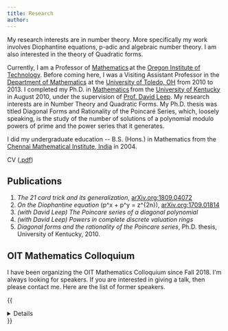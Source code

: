 ```yaml
---
title: Research
author: 
---
```


My research interests are in number theory. More specifically my work involves Diophantine equations, p-adic and algebraic number theory. I am also interested in the theory of Quadratic forms.

Currently, I am a Professor of [Mathematics](https://www.oit.edu/academics/degrees/applied-mathematics) at the [Oregon Institute of Technology](https://www.oit.edu/). Before coming here, I was a Visiting Assistant Professor in the [Department of Mathematics](https://www.utoledo.edu/nsm/mathstats/) at the [University of Toledo, OH](https://www.utoledo.edu/) from 2010 to 2013.
I completed my Ph.D. in [Mathematics](https://math.as.uky.edu/) from the [University of Kentucky](https://www.uky.edu) in August 2010, under the supervision of [Prof. David Leep](https://www.ms.uky.edu/~leep/). My research interests are in Number Theory and Quadratic Forms. My Ph.D. thesis was titled Diagonal Forms and Rationality of the Poincaré Series, which, loosely speaking, is the study of the number of solutions of a polynomial modulo powers of prime and the power series that it generates.

I did my undergraduate education -- B.S. (Hons.) in Mathematics from the [Chennai Mathematical Institute, India](https://www.cmi.ac.in) in 2004.

CV ([.pdf](/files/Dibyajyoti_Deb-CV.pdf))

## Publications
  1. *The 21 card trick and its generalization*, [arXiv.org:1809.04072](https://arxiv.org/abs/1809.04072)
  2. *On the Diophantine equation* \(p^x + p^y = z^{2n}\), [arXiv.org:1709.01814](https://arxiv.org/abs/1709.01814)
  3. *(with David Leep) The Poincare series of a diagonal polynomial*
  4. *(with David Leep) Powers in complete discrete valuation rings*
  5. *Diagonal forms and the rationality of the Poincare series*, Ph.D. thesis, University of Kentucky, 2010.

## OIT Mathematics Colloquium
I have been organizing the OIT Mathematics Colloquium since Fall 2018. I'm always looking for speakers. If you are interested in giving a talk, then please contact me. Here are the list of former speakers.

{{<details title = "List of Speakers">}}
  
  ### Fall 2018
  - **Dibyajyoti Deb, Dept. of Mathematics** - *The 21 Card Trick and Its Generalization*, October 18, 2018.
  - **David Hammond, Dept. of Mathematics** - *Fractal Geometry of Julia Sets*, November 8, 2018.
  - **Jesse Kinder, Dept. of Natural Sciences** - *Hartree-Fock Theory*, November 29, 2018.

  ### Winter 2019
  - **Peter Overholser Dept. of Mathematics** - *Artificial Neural Networks and Applications*, January 24, 2019.
  - **Pat Schaeffer, Dept. of Management** - *Factorial Designed Experiments Using Minitab Statistical Software for Laser Weld Process Robustness*, February 11, 2019.
  - **Rosanna Overholser, Dept. of Mathematics** - *Causation, not just correlation*, February 14, 2019.
  - **Yuehai Yang, Dept. of Natural Sciences** - *How "Squishy" is a Roll of Graphene, a.k.a., a Single-Walled Carbon Nanotube?*, February 25, 2019.
  - **Randall Paul, Dept. of Mathematics** - *Mathematical Perspectives and Projective Geometry*, March 14, 2019.

  ### Spring 2019
  - **Peter Overholser Dept. of Mathematics** - *Curves, blocks, chains, and coins*, April 18, 2019.
  - **Matthew Sleep, Dept. of Civil Engineering** - *The use of probability and statistics in geotechnical engineering - A case study on the Whittier Narrows Dam*, May 9, 2019.
  - **Reid Anderson, Math Major** - *Mathematical Ears!*, May 23, 2019.
  - **David Brookes, Dept. of Physics, Cal State, Chico** - *Dabbling in the “dark arts”: A physicist does education statistics*, June 6, 2019.

  ### Fall 2019
  - **Gregg Waterman, Dept. of Mathematics** - *The Laplacian of a Graph: Is the Name Justified?*, October 19, 2019.
  - **Jim Fischer, Dept. of Mathematics** - *Introduction to Singularity Functions and How to Bend Beams with Your Mind*, November 7, 2019.
  - **Eve Klopf, Dept. of EERE** - *Application of Numerical Methods for Solving Problems in Electromagnetics*, November 21, 2019.

  ### Winter 2020
  - **Jesse Kinder, Dept. of Natural Sciences** - *Hypercubes and Hyperspheres: Geometry in More Than Three Dimensions*, January 23, 2020.
  - **Gregg Waterman, Dept. of Mathematics** - *Vectors to Function Spaces*, February 13, 2020.
  - **Gregg Waterman, Dept. of Mathematics** - *A Basic Introduction to Wavelets*, February 20, 2020.
  - **Peter Overholser, Dept. of Mathematics** - *Information on information and why you can never come out ahead, no matter how hard you try*, March 12, 2020.

  ### Spring 2019
  - Talks cancelled due to COVID-19 pandemic.

  ### Fall 2020
  - **Alexis Harris, Math Major** - *Observing the Sensitivity of Step Sizes in a Neural Network*, November 10, 2020.
  - **Curtis Michaels, Math Major** - *The Regularizing Effects of the Heat Equation*, November 24, 2020.

  ### Winter 2021
  - **Joseph Reid, Dept. of Mathematics** - *An Introduction to Modeling Outbreak Investigations*, January 27, 2021.
  - **Yan Jiao, Univ. of Adelaide, Australia** - *Design Electrocatalysts for Clean Energy Conversions – A Theoretical Point of View*, February 10, 2021.
  - **Jesse Kinder, Dept. of Natural Sciences** - *Monte Carlo simulation of epidemics on complex networks*, February 24, 2021.

  ### Spring 2021
  - **Robyn Wilde, Dept. of Natural Sciences** - *Positronium collisions with atoms and molecules*, April 21, 2021.
  - **Austin Moyer, Math Major** - *The 2014 Ebola Outbreak*, May 19, 2021.
  - **Randall Paul, Dept. of Mathematics** - *Conics Like You’ve Never Seen Them*, June 2, 2021.

  ### Fall 2021
  - **Randall Paul, Dept. of Mathematics** - *Harmonic Sets in Music and Art*, October 21, 2021.
  - **David Hammond, Dept. of Mathematics** - *The discrete Laplacian deconvolution method for differential interference contrast microscopy*, November 4, 2021.
  - **Dibyajyoti Deb, Dept. of Mathematics** - *The Geometry of Numbers*, December 2, 2021.

  ### Winter 2022
  - **Rosanna Overholser, Dept. of Mathematics** - *A Tale of Three Frameworks for Estimating Uncertainty*, January 20, 2022.
  - **Peter Overholser, Dept. of Mathematics** - *Views From a Train*, February 10, 2022.
  - **David Johnston, Dept. of Natural Sciences** - *Fusion Energy, Ray Tracing, and the Normal Form*, March 3, 2022.

  ### Spring 2022
  - **Randall Paul, Dept. of Mathematics** - *Dots and Boxes and Donuts*, April 28, 2022.
  - **Jesse Kinder (Dept. of Natural Sciences), Kim Kinder (M.D.)** - *The Most Beautiful Instrument*, May 19, 2022.
  - **Lukasz Zbroszczyk & Peter Bigica, Math Major, Western Connecticut State University** - *Using Machine Learning to Forecast Outcomes of Baseball At-Bats*, June 2, 2022.

  ### Fall 2022
  - **Jesse Kinder, Dept. of Natural Sciences** - *Quantum Math*, October 19, 2022.
  - **Jason Smith, Dept. of Mathematics** - *Iteratively Counting Edges to Sum Squares and Cubes*, November 9, 2022.
  - **Su Jin Lee, Dept. of Geomatics** - *Introduction to GIS*, December 7, 2022.

  ### Winter 2023
  - **Kenneth Davis, Dept. of Mathematics** - *Fair Division and the Problem of Redistricting*, February 8, 2023.
  - **Jesse Kinder, Dept. of Natural Sciences** - *What is a Quantum Computer?*, February 22, 2023.
  - **Tiernan Fogarty, Dept. of Mathematics** - *Modeling the hanging beam in a first term differential equations course*, March 15, 2023.

  ### Spring 2023
  - **Terri Torres, Dept. of Mathematics** - *Honey Bee Research with Students at Oregon Tech*, April 26, 2023.
  - **Joseph Reid, Dept. of Mathematics** - *Minimize Your Writing Stress: Tools for Efficient and Reproducible Research*, May 10, 2023.
  - **Ashton Greer, Dept. of Civil Engineering** - *Rainfall Roulette: Climate Change and the Shifting Rainfall Patterns in Stormwater Infrastructure Design*, May 31, 2023.

  ### Fall 2023
  - **Doug Gardner, Dept. of Mathematics, Rogue Community College** - *The Ubiquitous Truss: a marvel of engineering*, October 17, 2023.
  - **Jim Fischer, Dept. of Mathematics** - *Optimal Control and The Linear Quadratic Regulator*, November 8, 2023.
  - **Pake Melland, Dept. of Mathematics** - *Adventures in bistable perception: a low-dimensional perspective to a high(?) dimensional problem*, November 29, 2023.

  ### Winter 2024
  - **Gregg Waterman, Dept. of Mathematics** - *A History of Photography and Cameras*, January 31, 2024.
  - **Joseph Reid, Dept. of Mathematics** - *What I learned from the Mouse – A perspective from working as a Mathematician in Industry*, February 21, 2024.
  - **Cristina Negoita, Dept. of Mathematics** - *A Mathematician Goes to Washington: My Year at the National Science Foundation*, March 6, 2024.

  ### Spring 2024
  - **Cameron Castillo, Student** - *The Optimal Path: Low Thrust Orbital Transfers for CubeSats*, April 24, 2024.
  - **Tiernan Fogarty (Dept. of Mathematics), Graeme Wiltrout (Math Major)** - *Exploring Discrete Data Through Taylor Series*, May 15, 2024.
  - **Alissa Whiteley, Dept. of Mathematics** - *Modeling Greening Using Agent-Based and Ordinary Differential Equation Models*, June 5, 2024.

  ### Fall 2024
  - **Pake Melland, Dept. of Mathematics** - *One spike, two spike, red duck, dead duck*, October 17, 2024.
  - **Jason Smith, Dept. of Mathematics** - *How many golf balls can fit into a bus?*, November 7, 2024.
  - **Joseph Reid, Dept. of Mathematics** - *Reinforcement Learning AI as a method for Active Dynamic Control in Complex Engineering Systems*, November 21, 2024.

  ### Winter 2025
  - **Yuehai Yang, Dept. of Natural Sciences** - *Zooming-in on a Physics Class: What May Have Made It Effective at Whole-Class, Group, and Individual Levels*, January 29, 2025.
  - **Gregg Waterman, Dept. of Mathematics** - *Mathematical Movers, LLC            Gregg Waterman, CEO*, February 19, 2025.
  - **Jim Fischer, Dept. of Mathematics** - *Introduction to the Calculus of Variations*, March 5, 2025.

  ### Spring 2025
  - **Franny Howes, Dept. of Communications** - *Using Unicode and Emojis in the Classroom*, April 23, 2025.
  - **Pake Melland, Dept. of Mathematics** - *Data Science meets Physics*, May 14, 2025.
  - **Randall Paul, Dept. of Mathematics** - *In Search of Special Triangles*, May 29, 2025.

{{</details>}}

<!---
**XMin** is the first Hugo theme I have designed. The original reason that I wrote it was I needed a minimal example of Hugo themes when I was writing the  [**blogdown**](https://github.com/rstudio/blogdown) book. Basically I wanted a simple theme that supports a navigation menu, a home page, other single pages, lists of pages, blog posts, categories, tags, and RSS. That is all. Nothing fancy. In terms of CSS and JavaScript, I really want to keep them minimal. In fact, this theme does not contain any JavaScript code at all, although on this example website I did introduce some JavaScript code (still relatively simple anyway). The theme does not contain any images, either, and is pretty much a plain-text theme.

The theme name "XMin" can be interpreted as "**X**ie's **Min**imal theme" (Xie is my last name) or "e**X**tremely **Min**imal theme".

## `hugo.yaml` (the config file)

For this example site, I defined permalinks for two sections, `post` and `note`, so that the links to pages under these directories will contain the date info, e.g., `https://xmin.yihui.org/post/2016/02/14/a-plain-markdown-post/`. This is optional, and it is up to your personal taste of URLs.

```yaml
permalinks:
  note: "/note/:year/:month/:day/:slug/"
  post: "/post/:year/:month/:day/:slug/"
```

You can define the menu through `menu.main`, e.g.,

```yaml
menu:
  main:
    - name: Home
      url: ""
      weight: 1
    - name: About
      url: "about/"
      weight: 2
    - name: Categories
      url: "categories/"
      weight: 3
    - name: Tags
      url: "tags/"
      weight: 4
    - name: Subscribe
      url: "index.xml"
```

Alternatively, you can add `menu: main` to the YAML metadata of any of your pages, so that these pages will appear in the menu.

The page footer can be defined in `.Params.footer`, and the text is treated as Markdown, e.g.,

```
params:
  footer: "&copy; [Yihui Xie](https://yihui.org) 2017 -- {Year}"
```

Here `{Year}` means the year in which the site is built (usually the current year).

## Custom layouts

There are two layout files under `layouts/partials/` that you may want to override: `head_custom.html` and `foot_custom.html`. This is how you inject arbitrary HTML code to the head and foot areas. For example, this site has a file `layouts/partials/foot_custom.html` to support LaTeX math via KaTeX and center images automatically:

```html
<link rel="stylesheet" href="//cdn.jsdelivr.net/npm/katex/dist/katex.min.css">
<script src="//cdn.jsdelivr.net/combine/npm/katex/dist/katex.min.js,npm/katex/dist/contrib/auto-render.min.js,npm/@xiee/utils/js/render-katex.js" defer></script>

<script src="//cdn.jsdelivr.net/npm/@xiee/utils/js/center-img.min.js" defer></script>
```

You can certainly enable highlight.js for syntax highlighting by yourself through `head_custom.html` and `foot_custom.html` if you want.

If you do not like the default fonts (e.g., `Palatino`), you may provide your own `static/css/fonts.css` under the root directory of your website to override the `fonts.css` in the theme.

## Other features

I could have added more features to this theme, but I decided not to, since I have no intention to make this theme feature-rich. However, I will teach you how. I have prepared several examples via pull requests at https://github.com/yihui/hugo-xmin/pulls, so that you can see the implementations of these features when you check out the diffs in the pull requests. For example, you can:

- [Enable Google Analytics](https://github.com/yihui/hugo-xmin/pull/3)

- [Enable Disqus comments](https://github.com/yihui/hugo-xmin/pull/4)

- [Enable highlight.js for syntax highlighting of code blocks](https://github.com/yihui/hugo-xmin/pull/5)

- [Display categories and tags on a page](https://github.com/yihui/hugo-xmin/pull/2)

- [Add a table of contents](https://github.com/yihui/hugo-xmin/pull/7)

- [Add a link in the footer of each page to "Edit this page" on Github](https://github.com/yihui/hugo-xmin/pull/6)

To fully understand these examples, you have to read [the section on Hugo templates](https://bookdown.org/yihui/blogdown/templates.html) in the **blogdown** book.

# Design philosophy

Lastly, a few words about my design philosophy for this theme: I have been relying on existing frameworks like Bootstrap for years since I'm not really a designer, and I was always scared by the complexity of CSS.

When I started writing this theme, I asked myself, "_What if I just write from scratch?_" No Bootstrap. No Normalize.css. I don't care about IE (life could be so much easier without IE) or inconsistencies among browsers (for personal websites). As long as the theme looks okay in Chrome, Firefox, and Safari, I'm done. Thanks to the simplicity of Markdown, you cannot really produce very complicated HTML, and I think styling the HTML output from Markdown is much simpler than general HTML documents. For example, I do not need to care much about form elements like textareas or buttons.

After I finished this theme, I started to wonder why I'd need `normalize.css` at all. The default appearance of modern browsers actually looks pretty good in my eyes, after I tweak the typeface a little bit.

Compared to inconsistencies across browsers, I care much more about these properties of HTML elements:

- Tables should always be centered, and striped tables are easier to read especially when they are wide. Tables should not have vertical borders.
- An image should be centered if it is the only child element of a paragraph.
- The `max-width` of images, videos, and iframes should be `100%`.

I hope you can enjoy this theme. The source code is [on Github](https://github.com/yihui/hugo-xmin). Happy hacking!

--->